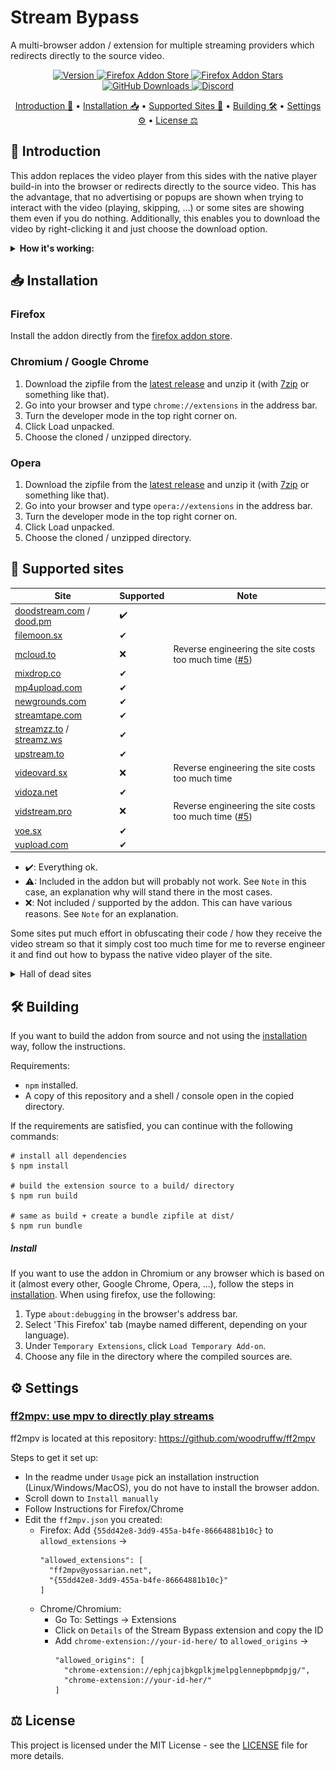 # Stream Bypass

A multi-browser addon / extension for multiple streaming providers which redirects directly to the source video.

<p align="center">
  <a href="https://github.com/ByteDream/stream-bypass/releases/latest">
    <img src="https://img.shields.io/github/v/release/ByteDream/stream-bypass?label=Version&style=flat-square" alt="Version">
  </a>
  <a href="https://addons.mozilla.org/de/firefox/addon/stream-bypass/">
    <img src="https://img.shields.io/amo/users/stream-bypass?label=Firefox%20Store%20Downloads&style=flat-square" alt="Firefox Addon Store">
  </a>
  <a href="https://addons.mozilla.org/de/firefox/addon/stream-bypass/">
    <img src="https://img.shields.io/amo/stars/stream-bypass?label=Firefox%20Store%20Stars&style=flat-square" alt="Firefox Addon Stars">
  </a>
  <a href="https://github.com/ByteDream/stream-bypass/releases/latest">
    <img src="https://img.shields.io/github/downloads/ByteDream/stream-bypass/total?label=GitHub%20Downloads&style=flat-square" alt="GitHub Downloads">
  </a>
  <a href="https://discord.gg/gUWwekeNNg">
    <img src="https://img.shields.io/discord/915659846836162561?label=Discord&style=flat-square" alt="Discord">
  </a>
</p>

<p align="center">
  <a href="#-introduction">Introduction 📝</a>
  •
  <a href="#-installation">Installation 📥</a>
  •
  <a href="#-supported-sites">Supported Sites 📜</a>
  •
  <a href="#%EF%B8%8F-building">Building 🛠️</a>
  •
  <a href="#%EF%B8%8F-settings">Settings ⚙️</a>
  •
  <a href="#-license">License ⚖</a>
</p>

## 📝 Introduction

This addon replaces the video player from this sides with the native player build-in into the browser or redirects directly to the source video.
This has the advantage, that no advertising or popups are shown when trying to interact with the video (playing, skipping, ...) or some sites are showing them even if you do nothing.
Additionally, this enables you to download the video by right-clicking it and just choose the download option.

<details id="example">
    <summary><b>How it's working:</b></summary>
    <img src="example.gif" alt="">
</details>

## 📥 Installation

### Firefox

Install the addon directly from the [firefox addon store](https://addons.mozilla.org/de/firefox/addon/stream-bypass/).

### Chromium / Google Chrome

1. Download the zipfile from the [latest release](https://smartrelease.bytedream.org/github/ByteDream/stream-bypass/stream_bypass-{tag}.zip) and unzip it (with [7zip](https://www.7-zip.org/) or something like that).
2. Go into your browser and type `chrome://extensions` in the address bar.
3. Turn the developer mode in the top right corner on.
4. Click Load unpacked.
5. Choose the cloned / unzipped directory.

### Opera

1. Download the zipfile from the [latest release](https://smartrelease.bytedream.org/github/ByteDream/stream-bypass/stream_bypass-{tag}.zip) and unzip it (with [7zip](https://www.7-zip.org/) or something like that).
2. Go into your browser and type `opera://extensions` in the address bar.
3. Turn the developer mode in the top right corner on.
4. Click Load unpacked.
5. Choose the cloned / unzipped directory.

## 📜 Supported sites

| Site                                                                  | Supported | Note                                                                                                         |
|-----------------------------------------------------------------------|-----------|--------------------------------------------------------------------------------------------------------------|
| [doodstream.com](doodstream.com) / [dood.pm](https://dood.pm)         | ✔️        |                                                                                                              |
| [filemoon.sx](https://filemoon.sx)                                    | ✔         |                                                                                                              |
| [mcloud.to](https://mcloud.to/)                                       | ❌         | Reverse engineering the site costs too much time ([#5](https://github.com/ByteDream/stream-bypass/issues/5)) |
| [mixdrop.co](https://mixdrop.co)                                      | ✔ ️       |                                                                                                              |		
| [mp4upload.com](https://mp4upload.com)                                | ✔         |                                                                                                              |
| [newgrounds.com](https://newgrounds.com)                              | ✔         |                                                                                                              |
| [streamtape.com](https://streamtape.com)                              | ✔         |                                                                                                              |
| [streamzz.to](https://streamzz.to) / [streamz.ws](https://streamz.ws) | ✔         |                                                                                                              |
| [upstream.to](https://upstream.to)                                    | ✔         |                                                                                                              |
| [videovard.sx](https://videovard.sx)                                  | ❌         | Reverse engineering the site costs too much time                                                             |
| [vidoza.net](https://vidoza.net)                                      | ✔         |                                                                                                              |
| [vidstream.pro](https://vidstream.pro)                                | ❌         | Reverse engineering the site costs too much time ([#5](https://github.com/ByteDream/stream-bypass/issues/5)) |
| [voe.sx](https://voe.sx)                                              | ✔         |                                                                                                              |
| [vupload.com](https://vupload.com)                                    | ✔         |                                                                                                              |

- ✔️: Everything ok.
- ⚠: Included in the addon but will probably not work. See `Note` in this case, an explanation why will stand there in the most cases.
- ❌: Not included / supported by the addon. This can have various reasons. See `Note` for an explanation.

Some sites put much effort in obfuscating their code / how they receive the video stream so that it simply cost too much time for me to reverse engineer it and find out how to bypass the native video player of the site.

<details>
    <summary>Hall of dead sites</summary>
    <ul>
        <li><a href="https://evoload.io">evoload.io</a> - Down</li>
        <li><a href="https://vidlox.me">vidlox.me</a> - Reachable but empty</li>
        <li><a href="https://vivo.sx">vivo.sx</a> - Down</li>
    </ul>
</details>

## 🛠️ Building

If you want to build the addon from source and not using the [installation](#installation) way, follow the instructions.

Requirements:
- `npm` installed.
- A copy of this repository and a shell / console open in the copied directory.

If the requirements are satisfied, you can continue with the following commands:
```shell
# install all dependencies
$ npm install

# build the extension source to a build/ directory
$ npm run build

# same as build + create a bundle zipfile at dist/
$ npm run bundle
```

##### Install

If you want to use the addon in Chromium or any browser which is based on it (almost every other, Google Chrome, Opera, ...), follow the steps in [installation](#-installation).
When using firefox, use the following:
1. Type `about:debugging` in the browser's address bar.
2. Select 'This Firefox' tab (maybe named different, depending on your language).
3. Under `Temporary Extensions`, click `Load Temporary Add-on`.
4. Choose any file in the directory where the compiled sources are.


## ⚙️ Settings

### <ins>ff2mpv: use mpv to directly play streams</ins>
ff2mpv is located at this repository: https://github.com/woodruffw/ff2mpv

Steps to get it set up:
  - In the readme under `Usage` pick an installation instruction (Linux/Windows/MacOS), you do not have to install the browser addon.
  - Scroll down to `Install manually`
  - Follow Instructions for Firefox/Chrome
  - Edit the `ff2mpv.json` you created:
    - Firefox: Add `{55dd42e8-3dd9-455a-b4fe-86664881b10c}` to `allowd_extensions` -> 
      ```
      "allowed_extensions": [
        "ff2mpv@yossarian.net",
        "{55dd42e8-3dd9-455a-b4fe-86664881b10c}"
      ]
      ```
    - Chrome/Chromium:
      - Go To: Settings -> Extensions
      - Click on `Details` of the Stream Bypass extension and copy the ID
      - Add `chrome-extension://your-id-here/` to `allowed_origins` ->
        ```
        "allowed_origins": [
          "chrome-extension://ephjcajbkgplkjmelpglennepbpmdpjg/",
          "chrome-extension://your-id-her/"
        ]
        ```


## ⚖ License

This project is licensed under the MIT License - see the [LICENSE](LICENSE) file for more details.
